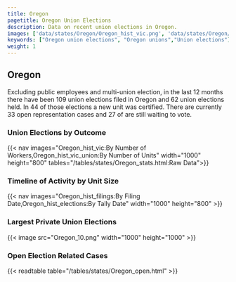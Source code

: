 ```yaml
---
title: Oregon
pagetitle: Oregon Union Elections
description: Data on recent union elections in Oregon.
images: ['data/states/Oregon/Oregon_hist_vic.png', 'data/states/Oregon/Oregon_hist_size.png', 'data/states/Oregon/Oregon_10.png']
keywords: ["Oregon union elections", "Oregon unions","Union elections"]
weight: 1
---
```

##  Oregon

Excluding public employees and multi-union election, in the last 12 months there have been 109 union elections filed in Oregon and 62 union elections held. In 44 of those elections a new unit was certified. There are currently 33 open representation cases and 27 of are still waiting to vote.

### Union Elections by Outcome
{{< nav images="Oregon_hist_vic:By Number of Workers,Oregon_hist_vic_union:By Number of Units" width="1000" height="800" tables="/tables/states/Oregon_stats.html:Raw Data">}}

### Timeline of Activity by Unit Size
{{< nav images="Oregon_hist_filings:By Filing Date,Oregon_hist_elections:By Tally Date" width="1000" height="800" >}}

### Largest Private Union Elections
{{< image src="Oregon_10.png" width="1000" height="1000"  >}}

### Open Election Related Cases
{{< readtable table="/tables/states/Oregon_open.html" >}}

